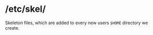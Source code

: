 /etc/skel/
==============

Skeleton files, which are added to every new users `$HOME` directory we create.
